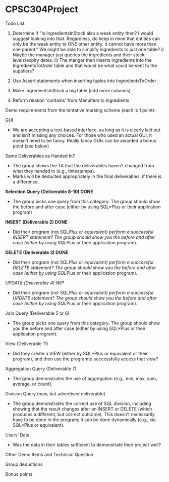 # CPSC304Project

Todo List:

1) Determine if "Is IngredientsInStock also a weak entity then? I would suggest looking into that. Regardless, do keep in mind that entities can only be the weak entity to ONE other entity. It cannot have more than one parent."
		We might be able to simplify Ingredients to just one table?
		i) Maybe the manager just queries the ingredients and their stock levels/expiry dates.
		ii) The manger then inserts ingredients into the IngredientsToOrder table and that would be what could be sent to the suppliers?
		
2) Use Assert statements when inserting tuples into IngredientsToOrder
3) Make IngredientsInStock a big table (add more columns)
4) Reform relation 'contains' from MenuItem to Ingredients






Demo requirements from the tentative marking scheme (each is 1 point):

GUI 
- We are accepting a text-based interface, as long as it is clearly laid out and isn’t missing any choices.  For those who used an actual GUI, it doesn’t need to be fancy.  Really fancy GUIs can be awarded a bonus point (see below)

Same Deliverables as Handed In? 
- The group shows the TA that the deliverables haven’t changed from what they handed in (e.g., timestamps). 
- Marks will be deducted appropriately in the final deliverables, if there is a difference. 

**Selection Query (Deliverable 8-10) DONE**
- The group picks one query from this category.  The group should show the before and after case (either by using SQL*Plus or their application program)

**INSERT (Deliverable 2) DONE**
- Did their program (not SQL*Plus or equivalent) perform a successful INSERT statement?  The group should show you the before and after case (either by using SQL*Plus or their application program).

**DELETE (Deliverable 3) DONE**
- Did their program (not SQL*Plus or equivalent) perform a successful DELETE statement?  The group should show you the before and after case (either by using SQL*Plus or their application program). 

*UPDATE (Deliverable 4) WIP*
- Did their program (not SQL*Plus or equivalent) perform a successful UPDATE statement?  The group should show you the before and after case (either by using SQL*Plus or their application program).  

Join Query (Deliverable 5 or 6) 
- The group picks one query from this category.  The group should show you the before and after case (either by using SQL*Plus or their application program). 

View  (Deliverable 11) 
- Did they create a VIEW (either by SQL*Plus or equivalent or their program), and then use the programto successfully access that view? 

Aggregation Query (Deliverable 7)
- The group demonstrates the use of aggregation (e.g., min, max, sum, average, or count).  

Division Query (new, but advertised deliverable)
- The group demonstrates the correct use of SQL division, including showing that the result changes after an INSERT or DELETE (which produces a different, but correct outcome).  This doesn’t necessarily have to be done in the program; it can be done dynamically (e.g., via SQL*Plus or equivalent).  

Users’ Data
- Was the data in their tables sufficient to demonstrate their project well? 

Other Demo Items and Technical Question

Group deductions

Bonus points











